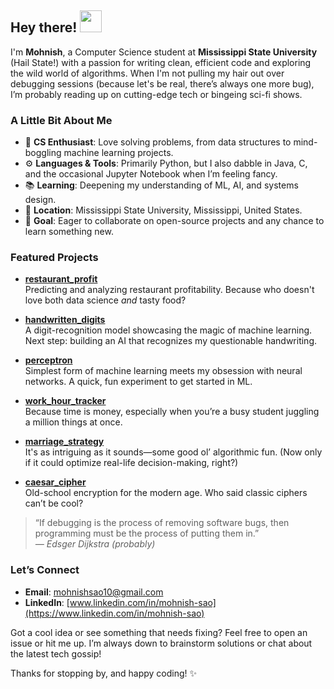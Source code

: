 ## Hey there! <img src="https://media.giphy.com/media/hvRJCLFzcasrR4ia7z/giphy.gif" width="35px">

I'm **Mohnish**, a Computer Science student at **Mississippi State University** (Hail State!) with a passion for writing clean, efficient code and exploring the wild world of algorithms. When I'm not pulling my hair out over debugging sessions (because let's be real, there’s always one more bug), I’m probably reading up on cutting-edge tech or bingeing sci-fi shows.

### A Little Bit About Me

- 🧠 **CS Enthusiast**: Love solving problems, from data structures to mind-boggling machine learning projects.
- ⚙️ **Languages & Tools**: Primarily Python, but I also dabble in Java, C, and the occasional Jupyter Notebook when I’m feeling fancy.
- 📚 **Learning**: Deepening my understanding of ML, AI, and systems design. 
- 📍 **Location**: Mississippi State University, Mississippi, United States.
- 💼 **Goal**: Eager to collaborate on open-source projects and any chance to learn something new.

### Featured Projects

- **[restaurant_profit](https://github.com/mohnish7-dev/restaurant_profit)**  
  Predicting and analyzing restaurant profitability. Because who doesn't love both data science *and* tasty food?

- **[handwritten_digits](https://github.com/mohnish7-dev/handwritten_digits)**  
  A digit-recognition model showcasing the magic of machine learning. Next step: building an AI that recognizes my questionable handwriting.

- **[perceptron](https://github.com/mohnish7-dev/perceptron)**  
  Simplest form of machine learning meets my obsession with neural networks. A quick, fun experiment to get started in ML.

- **[work_hour_tracker](https://github.com/mohnish7-dev/work_hour_tracker)**  
  Because time is money, especially when you’re a busy student juggling a million things at once.

- **[marriage_strategy](https://github.com/mohnish7-dev/marriage_strategy)**  
  It's as intriguing as it sounds—some good ol’ algorithmic fun. (Now only if it could optimize real-life decision-making, right?)

- **[caesar_cipher](https://github.com/mohnish7-dev/caesar_cipher)**  
  Old-school encryption for the modern age. Who said classic ciphers can’t be cool?

> “If debugging is the process of removing software bugs, then programming must be the process of putting them in.”  
> *— Edsger Dijkstra (probably)*

### Let’s Connect

- **Email**: [mohnishsao10@gmail.com](mailto:mohnishsao10@gmail.com)  
- **LinkedIn**: [www.linkedin.com/in/mohnish-sao](https://www.linkedin.com/in/mohnish-sao)

Got a cool idea or see something that needs fixing? Feel free to open an issue or hit me up. I’m always down to brainstorm solutions or chat about the latest tech gossip!

Thanks for stopping by, and happy coding! :sparkles:

